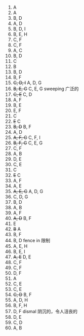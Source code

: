 1. A
2. A
3. B, D
4. A, D
5. B, D, I
6. B, E, H
7. C, F
8. C, F
9. A, C
10. B, D
11. C
12. B
13. B, D
14. B, F
15. ~~C, D, I~~ A, D, G
16. ~~B, E, G~~ C, E, G
    sweeping 广泛的
17. ~~C, E~~ C, D
18. A, F
19. B, E
20. E, F
21. C
22. ~~E~~ C
23. ~~B, D~~ B, F
24. A, D
25. ~~A, F, G~~ C, F, I
26. ~~B, F, G~~ C, E, G
27. C, F
28. A, B
29. D, E
30. C, E
31. C
32. ~~E~~ C
33. A, F
34. A, E
35. ~~A, E, G~~ A, D, G
36. C, D, G
37. B, D
38. A, B
39. A, F
40. ~~A, D~~ B, F
41. E
42. ~~B~~ A
43. B, F
44. B, D
    fence in 限制
45. A, E, H
46. B, E, I
47. ~~A, E~~ D, E
48. C, F
49. C, F
50. D, F
51. A
52. C, E
53. C, E
54. ~~C, D~~ B, F
55. A, D, H
56. B, F, H
57. D, F
    dismal 阴沉的，令人沮丧的
58. D, E
59. C, D
60. A, B